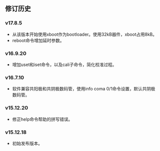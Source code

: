 ## 修订历史

### v17.8.5
- 从该版本开始使用xboot作为bootloader。使用32kB器件，xboot占用8kB。
- reboot命令增加延时参数。

### v16.9.20
- 增加uset和iset命令，以及cali子命令，简化校准过程。

### v16.7.10
- 软件兼容共阳极和共阴极数码管，使用info coma 0/1命令设置，默认共阴极数码管。

### v15.12.20
- 修正help命令帮助的拼写错误。

### v15.12.18
- 初始发布版本。

